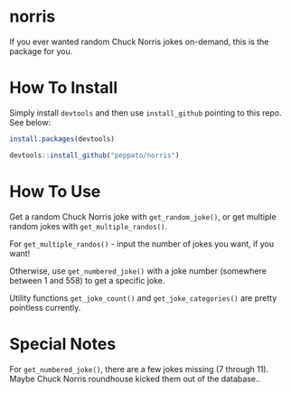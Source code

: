 # norris

If you ever wanted random Chuck Norris jokes on-demand, this is the package for you.

# How To Install

Simply install `devtools` and then use `install_github` pointing to this repo. See below:

```r
install.packages(devtools)

devtools::install_github("peppato/norris")
```
# How To Use

Get a random Chuck Norris joke with `get_random_joke()`, or get multiple random jokes with `get_multiple_randos()`.

For `get_multiple_randos()` - input the number of jokes you want, if you want!

Otherwise, use `get_numbered_joke()` with a joke number (somewhere between 1 and 558) to get a specific joke.

Utility functions `get_joke_count()` and `get_joke_categories()` are pretty pointless currently.

# Special Notes

For `get_numbered_joke()`, there are a few jokes missing (7 through 11). Maybe Chuck Norris roundhouse kicked them out of the database..
